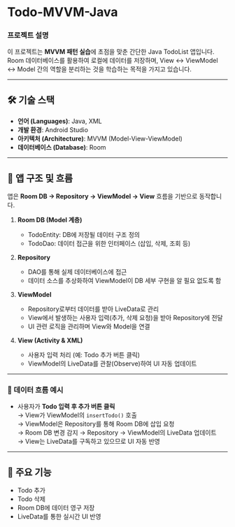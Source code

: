# Todo-MVVM-Java

### 프로젝트 설명  
이 프로젝트는 **MVVM 패턴 실습**에 초점을 맞춘 간단한 Java TodoList 앱입니다.  
Room 데이터베이스를 활용하여 로컬에 데이터를 저장하며, View ↔ ViewModel ↔ Model 간의 역할을 분리하는 것을 학습하는 목적을 가지고 있습니다.  

---

## 🛠️ 기술 스택  

- **언어 (Languages)**: Java, XML  
- **개발 환경**: Android Studio  
- **아키텍처 (Architecture)**: MVVM (Model-View-ViewModel)  
- **데이터베이스 (Database)**: Room  

---

## 🔄 앱 구조 및 흐름  

앱은 **Room DB → Repository → ViewModel → View** 흐름을 기반으로 동작합니다.  

1. **Room DB (Model 계층)**  
   - TodoEntity: DB에 저장될 데이터 구조 정의  
   - TodoDao: 데이터 접근을 위한 인터페이스 (삽입, 삭제, 조회 등)  

2. **Repository**  
   - DAO를 통해 실제 데이터베이스에 접근  
   - 데이터 소스를 추상화하여 ViewModel이 DB 세부 구현을 알 필요 없도록 함  

3. **ViewModel**  
   - Repository로부터 데이터를 받아 LiveData로 관리  
   - View에서 발생하는 사용자 입력(추가, 삭제 요청)을 받아 Repository에 전달  
   - UI 관련 로직을 관리하며 View와 Model을 연결  

4. **View (Activity & XML)**  
   - 사용자 입력 처리 (예: Todo 추가 버튼 클릭)  
   - ViewModel의 LiveData를 관찰(Observe)하여 UI 자동 업데이트  

---

### 📌 데이터 흐름 예시  

- 사용자가 **Todo 입력 후 추가 버튼 클릭**  
  → View가 ViewModel의 `insertTodo()` 호출  
  → ViewModel은 Repository를 통해 Room DB에 삽입 요청  
  → Room DB 변경 감지 → Repository → ViewModel의 LiveData 업데이트  
  → View는 LiveData를 구독하고 있으므로 UI 자동 반영  


---

## 📱 주요 기능  
- Todo 추가  
- Todo 삭제  
- Room DB에 데이터 영구 저장  
- LiveData를 통한 실시간 UI 반영  
